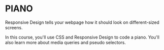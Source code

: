 # PIANO

Responsive Design tells your webpage how it should look on different-sized screens.

In this course, you'll use CSS and Responsive Design to code a piano. You'll also learn more about media queries and pseudo selectors.
